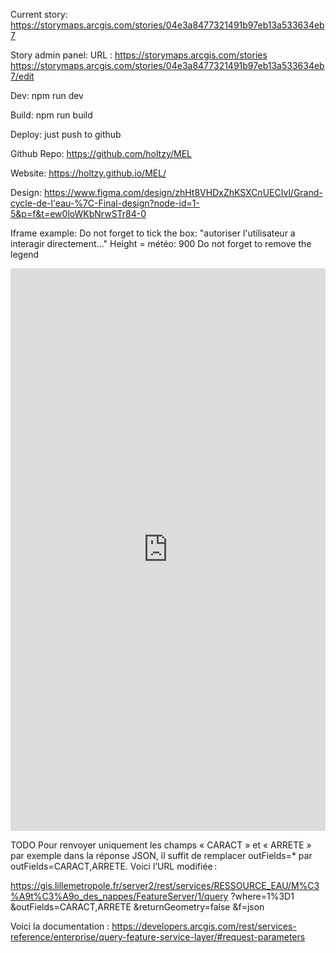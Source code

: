 Current story:
https://storymaps.arcgis.com/stories/04e3a8477321491b97eb13a533634eb7

Story admin panel:
URL : https://storymaps.arcgis.com/stories
https://storymaps.arcgis.com/stories/04e3a8477321491b97eb13a533634eb7/edit

Dev:
npm run dev

Build:
npm run build

Deploy:
just push to github

Github Repo:
https://github.com/holtzy/MEL

Website:
https://holtzy.github.io/MEL/

Design:
https://www.figma.com/design/zhHt8VHDxZhKSXCnUECIvl/Grand-cycle-de-l'eau-%7C-Final-design?node-id=1-5&p=f&t=ew0loWKbNrwSTr84-0

Iframe example:
Do not forget to tick the box: "autoriser l'utilisateur a interagir directement..."
Height = météo: 900
Do not forget to remove the legend

<iframe
    src="https://holtzy.github.io/MEL/?section=meteo"
    width="100%"
    height="900"
    style="border:none;">
    sandbox="allow-scripts allow-downloads allow-same-origin allow-forms"
</iframe>

TODO
Pour renvoyer uniquement les champs « CARACT » et « ARRETE » par exemple dans la réponse JSON, il suffit de remplacer outFields=\* par outFields=CARACT,ARRETE. Voici l’URL modifiée :

https://gis.lillemetropole.fr/server2/rest/services/RESSOURCE_EAU/M%C3%A9t%C3%A9o_des_nappes/FeatureServer/1/query
?where=1%3D1
&outFields=CARACT,ARRETE
&returnGeometry=false
&f=json

Voici la documentation :
https://developers.arcgis.com/rest/services-reference/enterprise/query-feature-service-layer/#request-parameters
